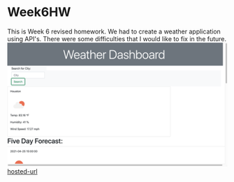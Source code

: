 # Week6HW
This is Week 6 revised homework. We had to create a weather application using API's. There were some difficulties that I would like to fix in the future.
![screenshot 1](./weatherdashboard.png)
[hosted-url](https://avmancillas.github.io/Week6HW/)
